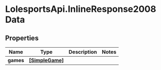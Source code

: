 # LolesportsApi.InlineResponse2008Data

## Properties
Name | Type | Description | Notes
------------ | ------------- | ------------- | -------------
**games** | [**[SimpleGame]**](SimpleGame.md) |  | 
